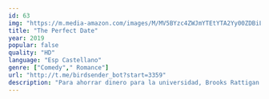 ```yaml
---
id: 63
img: "https://m.media-amazon.com/images/M/MV5BYzc4ZWJmYTEtYTA2Yy00ZDBiLTk5NzQtNWIxN2NiYjBiZGUyXkEyXkFqcGc@._V1_SX300.jpg"
title: "The Perfect Date"
year: 2019
popular: false
quality: "HD"
language: "Esp Castellano"
genre: ["Comedy"," Romance"]
url: "http://t.me/birdsender_bot?start=3359"
description: "Para ahorrar dinero para la universidad, Brooks Rattigan crea una aplicación donde cualquiera puede pagarle para que sea el novio perfecto para cualquier ocasión. Pero todo cambia cuando sus sentimientos se ven involucrados."
---
```


